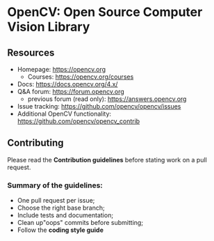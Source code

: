 # OpenCV: Open Source Computer Vision Library
## Resources
- Homepage: https://opencv.org
    - Courses: https://opencv.org/courses
- Docs: https://docs.opencv.org/4.x/
- Q&A forum: https://forum.opencv.org
    - previous forum (read only): https://answers.opencv.org
- Issue tracking: https://github.com/opencv/opencv/issues
- Additional OpenCV functionality: https://github.com/opencv/opencv_contrib
## Contributing
Please read the **Contribution guidelines** before stating work on a pull request.
### Summary of the guidelines:
- One pull request per issue;
- Choose the right base branch;
- Include tests and documentation;
- Clean up"oops" commits before submitting;
- Follow the  **coding style guide**